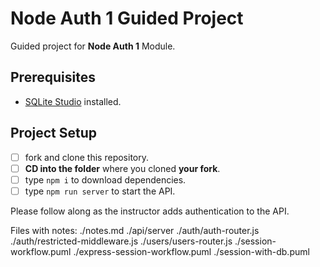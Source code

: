 # Node Auth 1 Guided Project

Guided project for **Node Auth 1** Module.

## Prerequisites

- [SQLite Studio](https://sqlitestudio.pl/index.rvt?act=download) installed.

## Project Setup

- [ ] fork and clone this repository.
- [ ] **CD into the folder** where you cloned **your fork**.
- [ ] type `npm i` to download dependencies.
- [ ] type `npm run server` to start the API.

Please follow along as the instructor adds authentication to the API.

Files with notes:
./notes.md
./api/server
./auth/auth-router.js
./auth/restricted-middleware.js
./users/users-router.js
./session-workflow.puml
./express-session-workflow.puml
./session-with-db.puml

